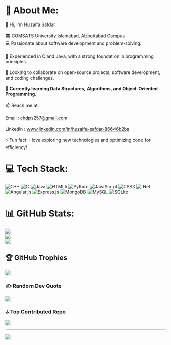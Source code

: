 # 💫 About Me:
👋  Hi, I'm Huzaifa Safdar <br><br>🏛 COMSATS University Islamabad, Abbottabad Campus <br>💻 Passionate about software development and problem-solving.<br><br>🔹 Experienced in C and Java, with a strong foundation in programming principles.<br><br>🤝 Looking to collaborate on open-source projects, software development, and coding challenges.<br><br>🌱 **Currently learning Data Structures, Algorithms, and Object-Oriented Programming.** <br><br>📫 Reach me at:<br><br>Email : chdps257@gmail.com <br><br>Linkedin : www.linkedin.com/in/huzaifa-safdar-86646b2ba <br><br>⚡ Fun fact: I love exploring new technologies and optimizing code for efficiency! <br>


# 💻 Tech Stack:
![C++](https://img.shields.io/badge/c++-%2300599C.svg?style=for-the-badge&logo=c%2B%2B&logoColor=white) ![C](https://img.shields.io/badge/c-%2300599C.svg?style=for-the-badge&logo=c&logoColor=white) ![Java](https://img.shields.io/badge/java-%23ED8B00.svg?style=for-the-badge&logo=openjdk&logoColor=white) ![HTML5](https://img.shields.io/badge/html5-%23E34F26.svg?style=for-the-badge&logo=html5&logoColor=white) ![Python](https://img.shields.io/badge/python-3670A0?style=for-the-badge&logo=python&logoColor=ffdd54) ![JavaScript](https://img.shields.io/badge/javascript-%23323330.svg?style=for-the-badge&logo=javascript&logoColor=%23F7DF1E) ![CSS3](https://img.shields.io/badge/css3-%231572B6.svg?style=for-the-badge&logo=css3&logoColor=white) ![.Net](https://img.shields.io/badge/.NET-5C2D91?style=for-the-badge&logo=.net&logoColor=white) ![Angular.js](https://img.shields.io/badge/angular.js-%23E23237.svg?style=for-the-badge&logo=angularjs&logoColor=white) ![Express.js](https://img.shields.io/badge/express.js-%23404d59.svg?style=for-the-badge&logo=express&logoColor=%2361DAFB) ![MongoDB](https://img.shields.io/badge/MongoDB-%234ea94b.svg?style=for-the-badge&logo=mongodb&logoColor=white) ![MySQL](https://img.shields.io/badge/mysql-4479A1.svg?style=for-the-badge&logo=mysql&logoColor=white) ![SQLite](https://img.shields.io/badge/sqlite-%2307405e.svg?style=for-the-badge&logo=sqlite&logoColor=white)
# 📊 GitHub Stats:
![](https://github-readme-stats.vercel.app/api?username=codifyzefa&theme=dark&hide_border=false&include_all_commits=false&count_private=false)<br/>
![](https://nirzak-streak-stats.vercel.app/?user=codifyzefa&theme=dark&hide_border=false)<br/>
![](https://github-readme-stats.vercel.app/api/top-langs/?username=codifyzefa&theme=dark&hide_border=false&include_all_commits=false&count_private=false&layout=compact)

## 🏆 GitHub Trophies
![](https://github-profile-trophy.vercel.app/?username=codifyzefa&theme=radical&no-frame=false&no-bg=true&margin-w=4)

### ✍️ Random Dev Quote
![](https://quotes-github-readme.vercel.app/api?type=horizontal&theme=radical)

### 🔝 Top Contributed Repo
![](https://github-contributor-stats.vercel.app/api?username=codifyzefa&limit=5&theme=dark&combine_all_yearly_contributions=true)

---
[![](https://visitcount.itsvg.in/api?id=codifyzefa&icon=0&color=0)](https://visitcount.itsvg.in)

<!-- Proudly created with GPRM ( https://gprm.itsvg.in ) -->
